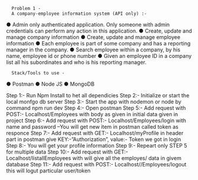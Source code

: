       Problem 1 -
      A company-employee information system (API only) :-


● Admin only authenticated application. Only someone with admin credentials can perform
any action in this application.
● Create, update and manage company information
● Create, update and manage employee information
● Each employee is part of some company and has a reporting manager in the company.
● Search employee within a company, by his name, employee id or phone number
● Given an employee ID in a company list all his subordinates and who is his reporting
  manager.

      Stack/Tools to use -
● Postman
● Node JS
● MongoDB

Step 1:-	Run Npm Install to het all dependicies
Step 2:-	Initialize or start the local monfgo db server
Step 3:-	Start the app with nodemon or node by command npm run dev
Step 4:-	Open postman
Step 5:-	Add request with  POST:- Localhost/Employees    with body as given in initial data given in project
Step 6:-	Add request with  POST:- Localhost/Employees/login    with name and password –You will get new item in postman called token as responce
Step 7:-	Add request with  GET:- Localhost/myProfile  in header part in postman give KEY:-”Authorization”, value:- Token we got in login
Step 8:-	You will get your profile information
Step 9:-	Repeart only STEP 5 for multiple data
Step 10:-	Add request with  GET:- Localhost/listallEmployees  with will give all the employes/ data in givem database
Step 11:-	Add request with  POST:- Localhost//Employees/logout this will logut particular user/token
